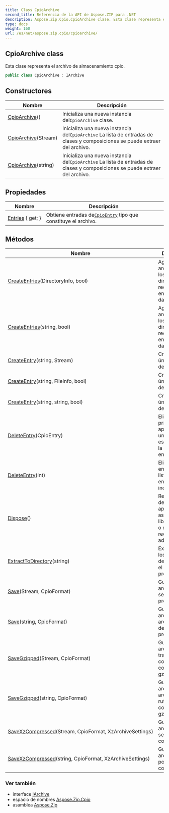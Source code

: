 ```yaml
---
title: Class CpioArchive
second_title: Referencia de la API de Aspose.ZIP para .NET
description: Aspose.Zip.Cpio.CpioArchive clase. Esta clase representa el archivo de almacenamiento cpio.
type: docs
weight: 160
url: /es/net/aspose.zip.cpio/cpioarchive/
---
```

## CpioArchive class

Esta clase representa el archivo de almacenamiento cpio.

```csharp
public class CpioArchive : IArchive
```

## Constructores

| Nombre | Descripción |
| --- | --- |
| [CpioArchive](cpioarchive/#constructor)() | Inicializa una nueva instancia del`CpioArchive` clase. |
| [CpioArchive](cpioarchive/#constructor_1)(Stream) | Inicializa una nueva instancia del`CpioArchive` La lista de entradas de clases y composiciones se puede extraer del archivo. |
| [CpioArchive](cpioarchive/#constructor_2)(string) | Inicializa una nueva instancia del`CpioArchive` La lista de entradas de clases y composiciones se puede extraer del archivo. |

## Propiedades

| Nombre | Descripción |
| --- | --- |
| [Entries](../../aspose.zip.cpio/cpioarchive/entries/) { get; } | Obtiene entradas de[`CpioEntry`](../cpioentry/) tipo que constituye el archivo. |

## Métodos

| Nombre | Descripción |
| --- | --- |
| [CreateEntries](../../aspose.zip.cpio/cpioarchive/createentries/#createentries)(DirectoryInfo, bool) | Agrega al archivo todos los archivos y directorios recursivamente en el directorio dado. |
| [CreateEntries](../../aspose.zip.cpio/cpioarchive/createentries/#createentries_1)(string, bool) | Agrega al archivo todos los archivos y directorios recursivamente en el directorio dado. |
| [CreateEntry](../../aspose.zip.cpio/cpioarchive/createentry/#createentry_1)(string, Stream) | Crear entrada única dentro del archivo. |
| [CreateEntry](../../aspose.zip.cpio/cpioarchive/createentry/#createentry)(string, FileInfo, bool) | Crear entrada única dentro del archivo. |
| [CreateEntry](../../aspose.zip.cpio/cpioarchive/createentry/#createentry_2)(string, string, bool) | Crear entrada única dentro del archivo. |
| [DeleteEntry](../../aspose.zip.cpio/cpioarchive/deleteentry/#deleteentry)(CpioEntry) | Elimina la primera aparición de una entrada específica de la lista de entradas. |
| [DeleteEntry](../../aspose.zip.cpio/cpioarchive/deleteentry/#deleteentry_1)(int) | Elimina la entrada de la lista de entradas por index. |
| [Dispose](../../aspose.zip.cpio/cpioarchive/dispose/)() | Realiza tareas definidas por la aplicación asociadas con liberar, liberar o restablecer recursos no administrados. |
| [ExtractToDirectory](../../aspose.zip.cpio/cpioarchive/extracttodirectory/)(string) | Extrae todos los archivos del archivo en el directorio proporcionado. |
| [Save](../../aspose.zip.cpio/cpioarchive/save/#save)(Stream, CpioFormat) | Guarda el archivo en la secuencia proporcionada. |
| [Save](../../aspose.zip.cpio/cpioarchive/save/#save_1)(string, CpioFormat) | Guarda el archivo en el archivo de destino proporcionado. |
| [SaveGzipped](../../aspose.zip.cpio/cpioarchive/savegzipped/#savegzipped)(Stream, CpioFormat) | Guarda el archivo en la transmisión con compresión gzip. |
| [SaveGzipped](../../aspose.zip.cpio/cpioarchive/savegzipped/#savegzipped_1)(string, CpioFormat) | Guarda el archivo en el archivo por ruta con compresión gzip. |
| [SaveXzCompressed](../../aspose.zip.cpio/cpioarchive/savexzcompressed/#savexzcompressed)(Stream, CpioFormat, XzArchiveSettings) | Guarda el archivo en la secuencia con compresión xz. |
| [SaveXzCompressed](../../aspose.zip.cpio/cpioarchive/savexzcompressed/#savexzcompressed_1)(string, CpioFormat, XzArchiveSettings) | Guarda el archivo en ruta por ruta con compresión xz. |

### Ver también

* interface [IArchive](../../aspose.zip/iarchive/)
* espacio de nombres [Aspose.Zip.Cpio](../../aspose.zip.cpio/)
* asamblea [Aspose.Zip](../../)


